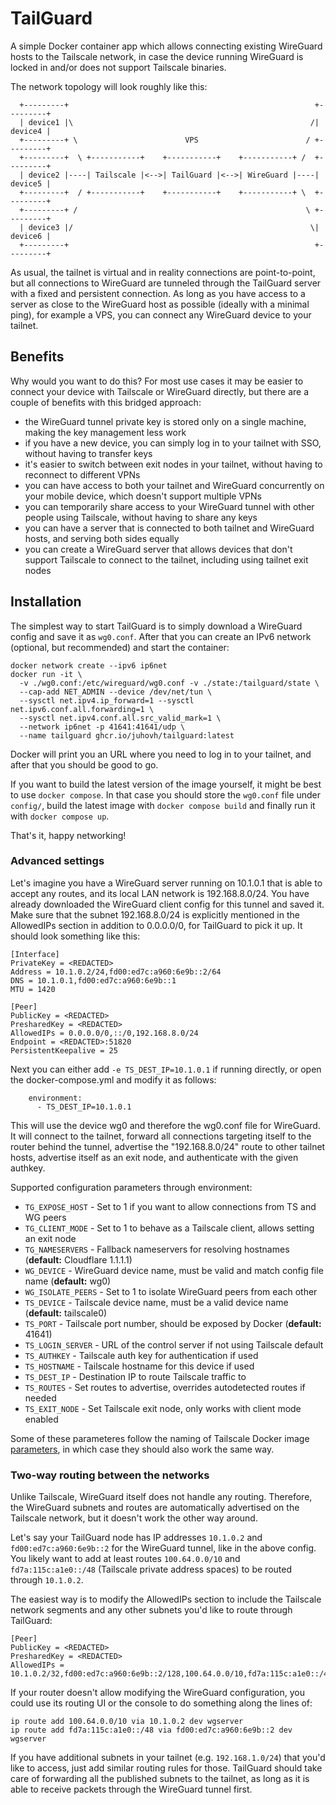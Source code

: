 # TailGuard

A simple Docker container app which allows connecting existing WireGuard hosts
to the Tailscale network, in case the device running WireGuard is locked in
and/or does not support Tailscale binaries.

The network topology will look roughly like this:
```
  +---------+                                                       +---------+
  | device1 |\                                                     /| device4 |
  +---------+ \                        VPS                        / +---------+
  +---------+  \ +-----------+    +-----------+    +-----------+ /  +---------+
  | device2 |----| Tailscale |<-->| TailGuard |<-->| WireGuard |----| device5 |
  +---------+  / +-----------+    +-----------+    +-----------+ \  +---------+
  +---------+ /                                                   \ +---------+
  | device3 |/                                                     \| device6 |
  +---------+                                                       +---------+
```

As usual, the tailnet is virtual and in reality connections are point-to-point,
but all connections to WireGuard are tunneled through the TailGuard server with
a fixed and persistent connection. As long as you have access to a server as
close to the WireGuard host as possible (ideally with a minimal ping), for
example a VPS, you can connect any WireGuard device to your tailnet.

## Benefits

Why would you want to do this? For most use cases it may be easier to connect
your device with Tailscale or WireGuard directly, but there are a couple of
benefits with this bridged approach:
- the WireGuard tunnel private key is stored only on a single machine, making
  the key management less work
- if you have a new device, you can simply log in to your tailnet with SSO,
  without having to transfer keys
- it's easier to switch between exit nodes in your tailnet, without having to
  reconnect to different VPNs
- you can have access to both your tailnet and WireGuard concurrently on your
  mobile device, which doesn't support multiple VPNs
- you can temporarily share access to your WireGuard tunnel with other people
  using Tailscale, without having to share any keys
- you can have a server that is connected to both tailnet and WireGuard hosts,
  and serving both sides equally
- you can create a WireGuard server that allows devices that don't support
  Tailscale to connect to the tailnet, including using tailnet exit nodes

## Installation

The simplest way to start TailGuard is to simply download a WireGuard config and
save it as `wg0.conf`. After that you can create an IPv6 network (optional, but
recommended) and start the container:

```
docker network create --ipv6 ip6net
docker run -it \
  -v ./wg0.conf:/etc/wireguard/wg0.conf -v ./state:/tailguard/state \
  --cap-add NET_ADMIN --device /dev/net/tun \
  --sysctl net.ipv4.ip_forward=1 --sysctl net.ipv6.conf.all.forwarding=1 \
  --sysctl net.ipv4.conf.all.src_valid_mark=1 \
  --network ip6net -p 41641:41641/udp \
  --name tailguard ghcr.io/juhovh/tailguard:latest
```

Docker will print you an URL where you need to log in to your tailnet, and after
that you should be good to go.

If you want to build the latest version of the image yourself, it might be best
to use `docker compose`. In that case you should store the `wg0.conf` file under
`config/`, build the latest image with `docker compose build` and finally run it
with `docker compose up`.

That's it, happy networking!

### Advanced settings

Let's imagine you have a WireGuard server running on 10.1.0.1 that is able to
accept any routes, and its local LAN network is 192.168.8.0/24. You have already
downloaded the WireGuard client config for this tunnel and saved it. Make sure
that the subnet 192.168.8.0/24 is explicitly mentioned in the AllowedIPs section
in addition to 0.0.0.0/0, for TailGuard to pick it up. It should look something
like this:

```
[Interface]
PrivateKey = <REDACTED>
Address = 10.1.0.2/24,fd00:ed7c:a960:6e9b::2/64
DNS = 10.1.0.1,fd00:ed7c:a960:6e9b::1
MTU = 1420

[Peer]
PublicKey = <REDACTED>
PresharedKey = <REDACTED>
AllowedIPs = 0.0.0.0/0,::/0,192.168.8.0/24
Endpoint = <REDACTED>:51820
PersistentKeepalive = 25
```

Next you can either add `-e TS_DEST_IP=10.1.0.1` if running directly, or open
the docker-compose.yml and modify it as follows:

```
    environment:
      - TS_DEST_IP=10.1.0.1
```

This will use the device wg0 and therefore the wg0.conf file for WireGuard. It
will connect to the tailnet, forward all connections targeting itself to the
router behind the tunnel, advertise the "192.168.8.0/24" route to other tailnet
hosts, advertise itself as an exit node, and authenticate with the given
authkey.

Supported configuration parameters through environment:
- `TG_EXPOSE_HOST` - Set to 1 if you want to allow connections from TS and WG peers
- `TG_CLIENT_MODE` - Set to 1 to behave as a Tailscale client, allows setting an exit node
- `TG_NAMESERVERS` - Fallback nameservers for resolving hostnames (**default:** Cloudflare 1.1.1.1)
- `WG_DEVICE` - WireGuard device name, must be valid and match config file name (**default:** wg0)
- `WG_ISOLATE_PEERS` - Set to 1 to isolate WireGuard peers from each other
- `TS_DEVICE` - Tailscale device name, must be a valid device name (**default:** tailscale0)
- `TS_PORT` - Tailscale port number, should be exposed by Docker (**default:** 41641)
- `TS_LOGIN_SERVER` - URL of the control server if not using Tailscale default
- `TS_AUTHKEY` - Tailscale auth key for authentication if used
- `TS_HOSTNAME` - Tailscale hostname for this device if used
- `TS_DEST_IP` - Destination IP to route Tailscale traffic to
- `TS_ROUTES` - Set routes to advertise, overrides autodetected routes if needed
- `TS_EXIT_NODE` - Set Tailscale exit node, only works with client mode enabled

Some of these parameteres follow the naming of Tailscale Docker image
[parameters](https://tailscale.com/kb/1282/docker), in which case they should
also work the same way.

### Two-way routing between the networks

Unlike Tailscale, WireGuard itself does not handle any routing. Therefore, the
WireGuard subnets and routes are automatically advertised on the Tailscale
network, but it doesn't work the other way around.

Let's say your TailGuard node has IP addresses `10.1.0.2` and
`fd00:ed7c:a960:6e9b::2` for the WireGuard tunnel, like in the above config. You
likely want to add at least routes `100.64.0.0/10` and `fd7a:115c:a1e0::/48`
(Tailscale private address spaces) to be routed through `10.1.0.2`.

The easiest way is to modify the AllowedIPs section to include the Tailscale
network segments and any other subnets you'd like to route through TailGuard:

```
[Peer]
PublicKey = <REDACTED>
PresharedKey = <REDACTED>
AllowedIPs = 10.1.0.2/32,fd00:ed7c:a960:6e9b::2/128,100.64.0.0/10,fd7a:115c:a1e0::/48
```

If your router doesn't allow modifying the WireGuard configuration, you could
use its routing UI or the console to do something along the lines of:

```
ip route add 100.64.0.0/10 via 10.1.0.2 dev wgserver
ip route add fd7a:115c:a1e0::/48 via fd00:ed7c:a960:6e9b::2 dev wgserver
```

If you have additional subnets in your tailnet (e.g. `192.168.1.0/24`) that
you'd like to access, just add similar routing rules for those. TailGuard should
take care of forwarding all the published subnets to the tailnet, as long as it
is able to receive packets through the WireGuard tunnel first.
